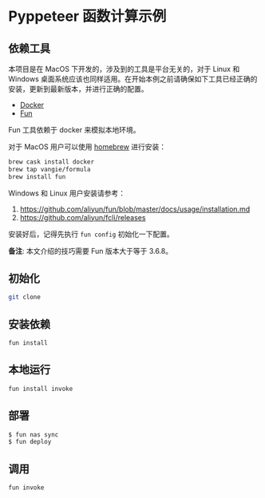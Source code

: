 # Pyppeteer 函数计算示例

## 依赖工具

本项目是在 MacOS 下开发的，涉及到的工具是平台无关的，对于 Linux 和 Windows 桌面系统应该也同样适用。在开始本例之前请确保如下工具已经正确的安装，更新到最新版本，并进行正确的配置。

* [Docker](https://www.docker.com/)
* [Fun](https://github.com/aliyun/fun)

Fun 工具依赖于 docker 来模拟本地环境。

对于 MacOS 用户可以使用 [homebrew](https://brew.sh/) 进行安装：

```bash
brew cask install docker
brew tap vangie/formula
brew install fun
```

Windows 和 Linux 用户安装请参考：

1. https://github.com/aliyun/fun/blob/master/docs/usage/installation.md
2. https://github.com/aliyun/fcli/releases

安装好后，记得先执行 `fun config` 初始化一下配置。

**备注**: 本文介绍的技巧需要 Fun 版本大于等于 3.6.8。

## 初始化

```bash
git clone 
```

## 安装依赖

```bash
fun install
```

## 本地运行

```bash
fun install invoke
```

## 部署

```bash
$ fun nas sync
$ fun deploy
```
## 调用

```bash
fun invoke
```